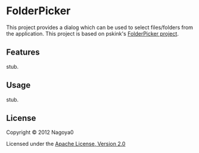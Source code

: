 FolderPicker
=====================
This project provides a dialog which can be used to select files/folders from the application. This project is based on pskink's [FolderPicker project](http://www.anddev.org/file-folder_picker-t11422.html).

Features
--------
stub.

Usage
-----
stub.

License
-------
Copyright &copy; 2012 Nagoya0

Licensed under the [Apache License, Version 2.0](http://www.apache.org/licenses/LICENSE-2.0)
